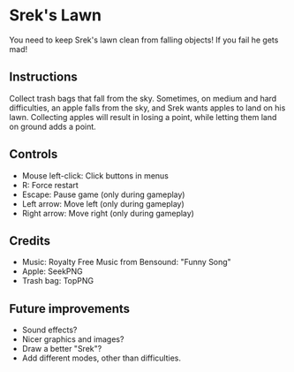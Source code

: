 # Srek's Lawn
You need to keep Srek's lawn clean from falling objects! If you fail he gets mad!

## Instructions
Collect trash bags that fall from the sky. Sometimes, on medium and hard difficulties, an apple falls from the sky, and Srek wants apples to land on his lawn. Collecting apples will result in losing a point, while letting them land on ground adds a point.

## Controls
- Mouse left-click: Click buttons in menus
- R: Force restart
- Escape: Pause game (only during gameplay)
- Left arrow: Move left (only during gameplay)
- Right arrow: Move right (only during gameplay)

## Credits
- Music: Royalty Free Music from Bensound: "Funny Song"
- Apple: SeekPNG
- Trash bag: TopPNG

## Future improvements
- Sound effects?
- Nicer graphics and images?
- Draw a better "Srek"?
- Add different modes, other than difficulties.